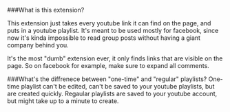 ###What is this extension?

This extension just takes every youtube link it can find on the page, and puts in a youtube playlist. 
It's meant to be used mostly for facebook, since now it's kinda impossible to read group posts without having a giant company behind you.

It's the most "dumb" extension ever, it only finds links that are visible on the page. So on facebook for example, make sure to expand all comments. 

###What's the diffrenece between "one-time" and "regular" playlists? 
One-time playlist can't be edited, can't be saved to your youtube playlists, but are created quickly.
Regaular playlists are saved to your youtube account, but might take up to a minute to create. 

